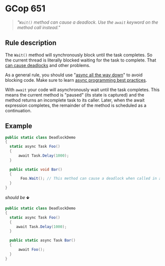 ﻿# GCop 651

> *"`Wait()` method can cause a deadlock. Use the `await` keyword on the method call instead."*

## Rule description

The `Wait()` method will synchronously block until the task completes. So the current thread is literally blocked waiting for the task to complete. That [can cause deadlocks](http://blog.stephencleary.com/2012/07/dont-block-on-async-code.html) and other problems.

As a general rule, you should use "[async all the way down](https://stackoverflow.com/questions/29808915/why-use-async-await-all-the-way-down)" to avoid blocking code. Make sure to learn [async programming best practices](https://msdn.microsoft.com/en-us/magazine/jj991977.aspx?f=255&MSPPError=-2147217396).

With `await` your code will asynchronously wait until the task completes. This means the current method is "paused" (its state is captured) and the method returns an incomplete task to its caller. Later, when the await expression completes, the remainder of the method is scheduled as a continuation.

## Example

```csharp
public static class DeadlockDemo
{
  static async Task Foo()
  {
      await Task.Delay(1000);
  }
  
  public static void Bar()
  {
       Foo.Wait(); // This method can cause a deadlock when called in a GUI or ASP.NET context.
  }
}
```

*should be* 🡻

```csharp
public static class DeadlockDemo
{
  static async Task Foo()
  {
     await Task.Delay(1000);
  }
  
  public static async Task Bar()
  {
      await Foo();
  }
}
```